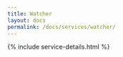 ```yaml
---
title: Watcher
layout: docs
permalink: /docs/services/watcher/
---
```


{% include service-details.html %}
